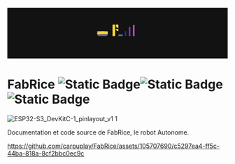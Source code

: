 ![alt text](https://github.com/carpuplay/FabRice/blob/main/media/banner.png)
# FabRice ![Static Badge](https://img.shields.io/badge/Distribution-v0.1_alpha-red)![Static Badge](https://img.shields.io/badge/See%20our%20Workflow-black?logo=notion&link=https%3A%2F%2Fwww.notion.so%2Fteam%2F02e4a775-5faf-4f9c-b3c9-5d9b888db163%2Fjoin)![Static Badge](https://img.shields.io/badge/PCB-darkblue?logo=Kicad)

![ESP32-S3_DevKitC-1_pinlayout_v1 1](https://github.com/carpuplay/FabRice/assets/105707690/64d5f942-d811-402e-b000-f915fcbd22b8)


Documentation et code source de FabRice, le robot Autonome.


https://github.com/carpuplay/FabRice/assets/105707690/c5297ea4-ff5c-44ba-818a-8cf2bbc0ec9c


